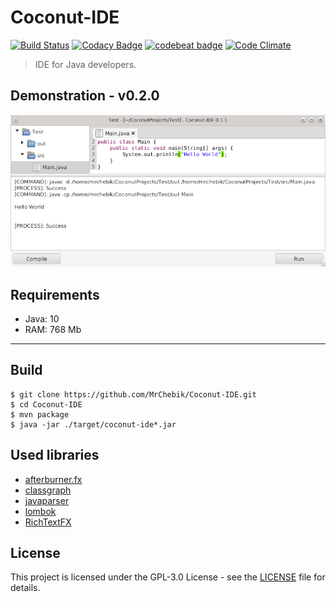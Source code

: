 # Coconut-IDE
[![Build Status](https://travis-ci.org/MrChebik/Coconut-IDE.svg?branch=master)](https://travis-ci.org/MrChebik/Coconut-IDE)
[![Codacy Badge](https://api.codacy.com/project/badge/Grade/c4acd2aa137745849973890abad2f67a)](https://www.codacy.com/app/mrchebik/Coconut-IDE?utm_source=github.com&amp;utm_medium=referral&amp;utm_content=MrChebik/Coconut-IDE&amp;utm_campaign=Badge_Grade)
[![codebeat badge](https://codebeat.co/badges/b5e31acb-b0be-41c1-91cf-7d8d3c88fc84)](https://codebeat.co/projects/github-com-mrchebik-coconut-ide-master)
[![Code Climate](https://codeclimate.com/github/MrChebik/OSPicture/badges/gpa.svg)](https://codeclimate.com/github/MrChebik/Coconut-IDE)
> IDE for Java developers.
## Demonstration - v0.2.0
![Coconut-IDE - Screenshot](https://github.com/MrChebik/Coconut-IDE/blob/master/coconut-ide-demonstration.webp?raw=true)  
## Requirements
* Java: 10
* RAM: 768 Mb
---
## Build
```
$ git clone https://github.com/MrChebik/Coconut-IDE.git
$ cd Coconut-IDE
$ mvn package
$ java -jar ./target/coconut-ide*.jar
```
## Used libraries
* [afterburner.fx](https://github.com/AdamBien/afterburner.fx)
* [classgraph](https://github.com/classgraph/classgraph)
* [javaparser](https://github.com/javaparser/javaparser)
* [lombok](https://github.com/rzwitserloot/lombok)
* [RichTextFX](https://github.com/FXMisc/RichTextFX)
## License
This project is licensed under the GPL-3.0 License - see the [LICENSE](https://github.com/MrChebik/Coconut-IDE/blob/master/LICENSE) file for details.